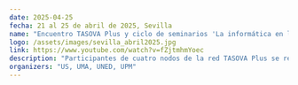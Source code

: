 ```yaml
---
date: 2025-04-25
fecha: 21 al 25 de abril de 2025, Sevilla
name: "Encuentro TASOVA Plus y ciclo de seminarios 'La informática en la encrucijada'"
logo: /assets/images/sevilla_abril2025.jpg
link: https://www.youtube.com/watch?v=fZjtmhmYoec
description: "Participantes de cuatro nodos de la red TASOVA Plus se reunieron en la ETSII de la Universidad de Sevilla para intercambiar ideas sobre líneas de productos software y variabilidad, así como para fomentar colaboraciones entre los distintos nodos. Además, participaron en el ciclo de conferencias <em>La informática en la encrucijada</em>, donde José Miguel Horcas (UMA) ofreció una charla invitada especialmente didáctica sobre modelado de la variabilidad usando el lenguaje UVL que puede visitarse en el siguiente <a href='https://www.youtube.com/watch?v=fZjtmhmYoec' title='Ver charla en YouTube' target='_blank'>vídeo</a>."
organizers: "US, UMA, UNED, UPM"
---
```

